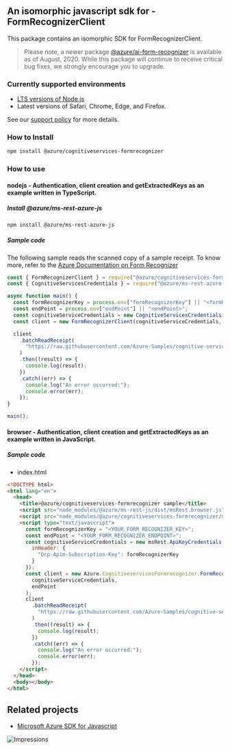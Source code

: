 ## An isomorphic javascript sdk for - FormRecognizerClient

This package contains an isomorphic SDK for FormRecognizerClient.

> Please note, a newer package [@azure/ai-form-recognizer](https://www.npmjs.com/package/@azure/ai-form-recognizer) is available as of August, 2020. While this package will continue to receive critical bug fixes, we strongly encourage you to upgrade.

### Currently supported environments

- [LTS versions of Node.js](https://nodejs.org/about/releases/)
- Latest versions of Safari, Chrome, Edge, and Firefox.

See our [support policy](https://github.com/Azure/azure-sdk-for-js/blob/main/SUPPORT.md) for more details.

### How to Install

```bash
npm install @azure/cognitiveservices-formrecognizer
```

### How to use

#### nodejs - Authentication, client creation and getExtractedKeys as an example written in TypeScript.

##### Install @azure/ms-rest-azure-js


```bash
npm install @azure/ms-rest-azure-js
```

##### Sample code
The following sample reads the scanned copy of a sample receipt. To know more, refer to the [Azure Documentation on Form Recognizer](https://docs.microsoft.com/azure/cognitive-services/form-recognizer/overview)

```javascript
const { FormRecognizerClient } = require("@azure/cognitiveservices-formrecognizer");
const { CognitiveServicesCredentials } = require("@azure/ms-rest-azure-js");

async function main() {
  const formRecognizerKey = process.env["formRecognizerKey"] || "<formRecognizerKey>";
  const endPoint = process.env["endPoint"] || "<endPoint>";
  const cognitiveServiceCredentials = new CognitiveServicesCredentials(formRecognizerKey);
  const client = new FormRecognizerClient(cognitiveServiceCredentials, endPoint);

  client
    .batchReadReceipt(
      "https://raw.githubusercontent.com/Azure-Samples/cognitive-services-REST-api-samples/master/curl/form-recognizer/contoso-receipt.png"
    )
    .then((result) => {
      console.log(result);
    })
    .catch((err) => {
      console.log("An error occurred:");
      console.error(err);
    });
}

main();
```

#### browser - Authentication, client creation and getExtractedKeys as an example written in JavaScript.

##### Sample code

- index.html

```html
<!DOCTYPE html>
<html lang="en">
  <head>
    <title>@azure/cognitiveservices-formrecognizer sample</title>
    <script src="node_modules/@azure/ms-rest-js/dist/msRest.browser.js"></script>
    <script src="node_modules/@azure/cognitiveservices-formrecognizer/dist/cognitiveservices-formrecognizer.js"></script>
    <script type="text/javascript">
      const formRecognizerKey = "<YOUR_FORM_RECOGNIZER_KEY>";
      const endPoint = "<YOUR_FORM_RECOGNIZER_ENDPOINT>";
      const cognitiveServiceCredentials = new msRest.ApiKeyCredentials({
        inHeader: {
          "Ocp-Apim-Subscription-Key": formRecognizerKey
        }
      });
      const client = new Azure.CognitiveservicesFormrecognizer.FormRecognizerClient(
        cognitiveServiceCredentials,
        endPoint
      );
      client
        .batchReadReceipt(
          "https://raw.githubusercontent.com/Azure-Samples/cognitive-services-REST-api-samples/master/curl/form-recognizer/contoso-receipt.png"
        )
        .then((result) => {
          console.log(result);
        })
        .catch((err) => {
          console.log("An error occurred:");
          console.error(err);
        });
    </script>
  </head>
  <body></body>
</html>
```

## Related projects

- [Microsoft Azure SDK for Javascript](https://github.com/Azure/azure-sdk-for-js)

![Impressions](https://azure-sdk-impressions.azurewebsites.net/api/impressions/azure-sdk-for-js%2Fsdk%2Fcognitiveservices%2Fcognitiveservices-formrecognizer%2FREADME.png)
